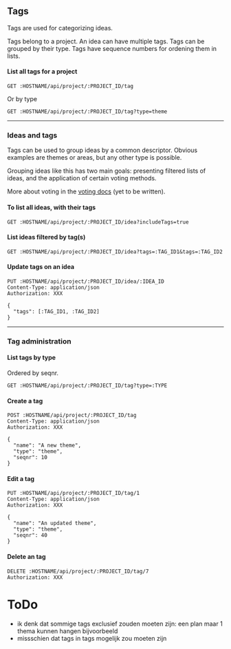 ## Tags

Tags are used for categorizing ideas.

Tags belong to a project. An idea can have multiple tags. Tags can be grouped by their type. Tags have sequence numbers for ordening them in lists.

#### List all tags for a project
```
GET :HOSTNAME/api/project/:PROJECT_ID/tag
```
Or by type
```
GET :HOSTNAME/api/project/:PROJECT_ID/tag?type=theme
```
---
### Ideas and tags

Tags can be used to group ideas by a common descriptor. Obvious examples are themes or areas, but any other type is possible.

Grouping ideas like this has two main goals: presenting filtered lists of ideas, and the application of certain voting methods.

More about voting in the [voting docs](./voting.md) (yet to be written).

#### To list all ideas, with their tags
```
GET :HOSTNAME/api/project/:PROJECT_ID/idea?includeTags=true
```

#### List ideas filtered by tag(s)
```
GET :HOSTNAME/api/project/:PROJECT_ID/idea?tags=:TAG_ID1&tags=:TAG_ID2
```

#### Update tags on an idea
```
PUT :HOSTNAME/api/project/:PROJECT_ID/idea/:IDEA_ID
Content-Type: application/json
Authorization: XXX

{
  "tags": [:TAG_ID1, :TAG_ID2]
}
```
---

### Tag administration

#### List tags by type
Ordered by seqnr.
```
GET :HOSTNAME/api/project/:PROJECT_ID/tag?type=:TYPE
```

#### Create a tag
```
POST :HOSTNAME/api/project/:PROJECT_ID/tag
Content-Type: application/json
Authorization: XXX

{
  "name": "A new theme",
  "type": "theme",
  "seqnr": 10
}
```

#### Edit a tag
```
PUT :HOSTNAME/api/project/:PROJECT_ID/tag/1
Content-Type: application/json
Authorization: XXX

{
  "name": "An updated theme",
  "type": "theme",
  "seqnr": 40
}
```

#### Delete an tag
````
DELETE :HOSTNAME/api/project/:PROJECT_ID/tag/7
Authorization: XXX
````




# ToDo
- ik denk dat sommige tags exclusief zouden moeten zijn: een plan maar 1 thema kunnen hangen bijvoorbeeld
- missschien dat tags in tags mogelijk zou moeten zijn
